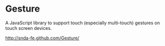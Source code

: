 Gesture
=======
A JavaScript library to support touch (especially multi-touch) gestures on touch screen devices.

http://snda-fe.github.com/Gesture/